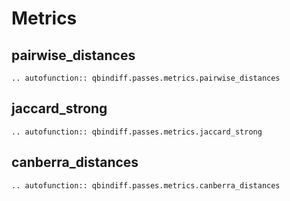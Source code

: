 # Metrics

## pairwise_distances

```{eval-rst}
.. autofunction:: qbindiff.passes.metrics.pairwise_distances
```

## jaccard_strong

```{eval-rst}
.. autofunction:: qbindiff.passes.metrics.jaccard_strong
```

## canberra_distances

```{eval-rst}
.. autofunction:: qbindiff.passes.metrics.canberra_distances
```
